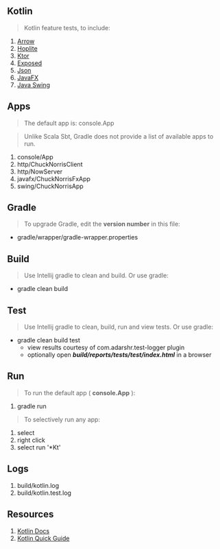 Kotlin
------
>Kotlin feature tests, to include:
1. [Arrow](https://arrow-kt.io)
2. [Hoplite](https://github.com/sksamuel/hoplite)
3. [Ktor](https://ktor.io)
4. [Exposed](https://github.com/JetBrains/Exposed)
5. [Json](https://kotlinx-serialization-json)
6. [JavaFX](https://openjfx.io/)
7. [Java Swing](https://docs.oracle.com/javase/tutorial/uiswing/index.html)

Apps
----
>The default app is: console.App

>Unlike Scala Sbt, Gradle does not provide a list of available apps to run.
1. console/App
2. http/ChuckNorrisClient
3. http/NowServer
4. javafx/ChuckNorrisFxApp
5. swing/ChuckNorrisApp

Gradle
------
>To upgrade Gradle, edit the **version number** in this file:
* gradle/wrapper/gradle-wrapper.properties

Build
-----
>Use Intellij gradle to clean and build. Or use gradle:
* gradle clean build

Test
----
>Use Intellij gradle to clean, build, run and view tests. Or use gradle:
* gradle clean build test
     * view results courtesy of com.adarshr.test-logger plugin
     * optionally open ***build/reports/tests/test/index.html*** in a browser

Run
---
>To run the default app ( **console.App** ):
1. gradle run
>To selectively run any app:
1. select
2. right click
3. select run '*Kt'

Logs
----
1. build/kotlin.log
2. build/kotlin.test.log

Resources
---------
1. [Kotlin Docs](https://kotlinlang.org/docs/home.html)
2. [Kotlin Quick Guide](https://github.com/Mr-Skully/kotlin-quick-guide)